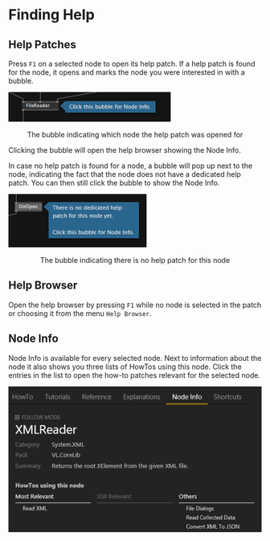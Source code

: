 # Finding Help

## Help Patches
Press `F1` on a selected node to open its help patch. If a help patch is found for the node, it opens and marks the node you were interested in with a bubble.

![](../../images/hde/helpflags-7a40e.png)
<center>The bubble indicating which node the help patch was opened for</center>

Clicking the bubble will open the help browser showing the Node Info.

In case no help patch is found for a node, a bubble will pop up next to the node, indicating the fact that the node does not have a dedicated help patch. You can then still click the bubble to show the Node Info.

![](../../images/hde/findinghelp-62394.png)
<center>The bubble indicating there is no help patch for this node</center>

## Help Browser
Open the help browser by pressing `F1` while no node is selected in the patch or choosing it from the menu `Help Browser`.

## Node Info
Node Info is available for every selected node. Next to information about the node it also shows you three lists of HowTos using this node. Click the entries in the list to open the how-to patches relevant for the selected node.

![](../../images/hde/findinghelp-dd8fd.png)
